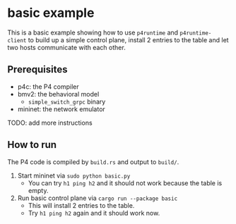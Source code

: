# basic example

This is a basic example showing how to use `p4runtime` and `p4runtime-client` to build up a simple control plane,
install 2 entries to the table and let two hosts communicate with each other.

## Prerequisites

- p4c: the P4 compiler
- bmv2: the behavioral model
  - `simple_switch_grpc` binary
- mininet: the network emulator

TODO: add more instructions

## How to run

The P4 code is compiled by `build.rs` and output to `build/`.

1. Start mininet via `sudo python basic.py`
   - You can try `h1 ping h2` and it should not work because the table is empty.
2. Run basic control plane via `cargo run --package basic`
   - This will install 2 entries to the table.
   - Try `h1 ping h2` again and it should work now.